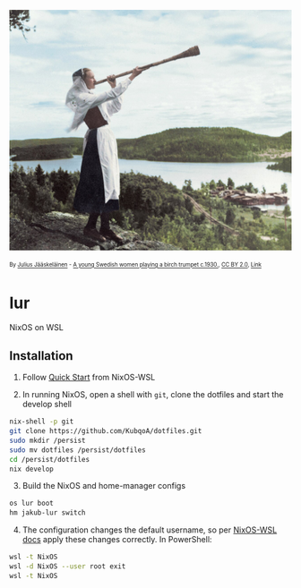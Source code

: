 ![Lur](./lur.jpg)

<sub><sup>By <a rel="nofollow" class="external text" href="https://www.flickr.com/people/155661213@N08">Julius Jääskeläinen</a> - <a rel="nofollow" class="external text" href="https://www.flickr.com/photos/juliusjaa/48091219423/">A young Swedish women playing a birch trumpet c.1930.</a>, <a href="https://creativecommons.org/licenses/by/2.0" title="Creative Commons Attribution 2.0">CC BY 2.0</a>, <a href="https://commons.wikimedia.org/w/index.php?curid=98165042">Link</a></sup></sub>

# lur

NixOS on WSL

## Installation

1. Follow [Quick Start](https://github.com/nix-community/NixOS-WSL?tab=readme-ov-file#quick-start) from NixOS-WSL

2. In running NixOS, open a shell with `git`, clone the dotfiles and start the develop shell

```sh
nix-shell -p git
git clone https://github.com/KubqoA/dotfiles.git
sudo mkdir /persist
sudo mv dotfiles /persist/dotfiles
cd /persist/dotfiles
nix develop
```

3. Build the NixOS and home-manager configs

```sh
os lur boot
hm jakub-lur switch
```

4. The configuration changes the default username, so per [NixOS-WSL docs](https://nix-community.github.io/NixOS-WSL/how-to/change-username.html) apply these changes correctly. In PowerShell:

```sh
wsl -t NixOS
wsl -d NixOS --user root exit
wsl -t NixOS
```
